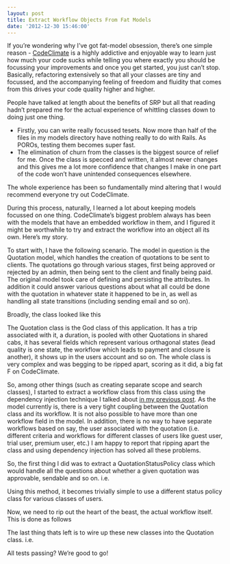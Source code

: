 ```yaml
---
layout: post
title: Extract Workflow Objects From Fat Models
date: '2012-12-30 15:46:00'
---
```


<p>If you&rsquo;re wondering why I&rsquo;ve got fat-model obsession, there&rsquo;s one simple reason - <a href="http://codeclimate.com" target="_blank">CodeClimate</a> is a highly addictive and enjoyable way to learn just how much your code sucks while telling you where exactly you should be focussing your improvements and once you get started, you just can&rsquo;t stop. Basically, refactoring extensively so that all your classes are tiny and focussed, and the accompanying feeling of freedom and fluidity that comes from this drives your code quality higher and higher.</p>

<p>People have talked at length about the benefits of SRP but all that reading hadn&rsquo;t prepared me for the actual experience of whittling classes down to doing just one thing.</p>

<ul><li>Firstly, you can write really focussed tesets. Now more than half of the files in my models directory have nothing really to do with Rails. As POROs, testing them becomes super fast.</li>
<li>The elimination of churn from the classes is the biggest source of relief for me. Once the class is specced and written, it almost never changes and this gives me a lot more confidence that changes I make in one part of the code won&rsquo;t have unintended consequences elsewhere.</li>
</ul><p>The whole experience has been so fundamentally mind altering that I would recommend everyone try out CodeClimate.</p>

<p>During this process, naturally, I learned a lot about keeping models focussed on one thing. CodeClimate&rsquo;s biggest problem always has been with the  models that have an embedded workflow in them, and I figured it might be worthwhile to try and extract the workflow into an object all its own. Here&rsquo;s my story.</p>

<p>To start with, I have the following scenario. The model in question is the Quotation model, which handles the creation of quotations to be sent to clients. The quotations go through various stages, first being approved or rejected by an admin, then being sent to the client and finally being paid. The original model took care of defining and persisting the attributes. In addition it could answer various questions about what all could be done with the quotation in whatever state it happened to be in, as well as handling all state transitions (including sending email and so on).</p>

<p>Broadly, the class looked like this</p>

<script src="https://gist.github.com/4413218.js" type="text/javascript"></script><p>The Quotation class is the God class of this application. It has a trip associated with it, a duration, is pooled with other Quotations in shared cabs, it has several fields which represent various orthagonal states (lead quality is one state, the workflow which leads to payment and closure is another), it shows up in the users account and so on. The whole class is very complex and was begging to be ripped apart, scoring as it did, a big fat F on CodeClimate.</p>

<p>So, among other things (such as creating separate scope and search classes), I started to extract a workflow class from this class using the dependency injection technique I talked about <a href="http://svs.io/post/38883550750/breaking-up-fat-models-with-delegation" target="_blank">in my previous post</a>. As the model currently is, there is a very tight coupling between the Quotation class and its workflow. It is not also possible to have more than one workflow field in the model. In addition, there is no way to have separate workflows based on say, the user associated with the quotation (i.e. different criteria and workflows for different classes of users like guest user, trial user, premium user, etc.) I am happy to report that ripping apart the class and using dependency injection has solved all these problems.</p>

<p>So, the first thing I did was to extract a QuotationStatusPolicy class which would handle all the questions about whether a given quotation was approvable, sendable and so on. i.e.
<script src="https://gist.github.com/4413279.js" type="text/javascript"></script></p>

<p>Using this method, it becomes trivially simple to use a different status policy class for various classes of users.</p>

<p>Now, we need to rip out the heart of the beast, the actual workflow itself. This is done as follows
<script src="https://gist.github.com/4413305.js" type="text/javascript"></script></p>

<p>The last thing thats left is to wire up these new classes into the Quotation class. i.e.
<script src="https://gist.github.com/4413397.js" type="text/javascript"></script></p>

<p>All tests passing? We&rsquo;re good to go!</p>